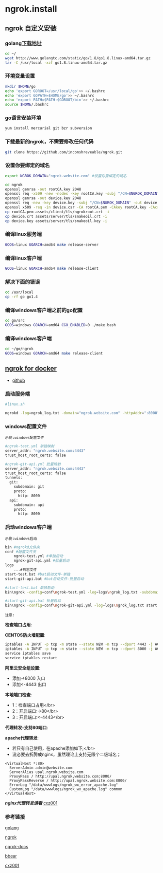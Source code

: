 # ngrok.install

## ngrok 自定义安装

### golang[下载地址](http://www.golangtc.com/download)

```bash
cd ~/
wget http://www.golangtc.com/static/go/1.8/go1.8.linux-amd64.tar.gz
tar -C /usr/local -xzf go1.8.linux-amd64.tar.gz
```

### 环境变量设置

```bash
mkdir $HOME/go
echo 'export GOROOT=/usr/local/go'>> ~/.bashrc
echo 'export GOPATH=$HOME/go'>> ~/.bashrc
echo 'export PATH=$PATH:$GOROOT/bin'>> ~/.bashrc
source $HOME/.bashrc
```

### go语言安装环境

```bash
yum install mercurial git bzr subversion
```

### 下载最新的ngrok，不需要修改任何代码

```bash
git clone https://github.com/inconshreveable/ngrok.git
```

### 设置你要绑定的域名

```bash
export NGROK_DOMAIN="ngrok.website.com" #设置你要绑定的域名
```

```bash
cd ngrok
openssl genrsa -out rootCA.key 2048
openssl req -x509 -new -nodes -key rootCA.key -subj "/CN=$NGROK_DOMAIN" -days 5000 -out rootCA.pem
openssl genrsa -out device.key 2048
openssl req -new -key device.key -subj "/CN=$NGROK_DOMAIN" -out device.csr
openssl x509 -req -in device.csr -CA rootCA.pem -CAkey rootCA.key -CAcreateserial -out device.crt -days 5000
cp rootCA.pem assets/client/tls/ngrokroot.crt -i
cp device.crt assets/server/tls/snakeoil.crt -i
cp device.key assets/server/tls/snakeoil.key -i
```

### 编译linux服务端

```bash
GOOS=linux GOARCH=amd64 make release-server
```

### 编译linux客户端

```bash
GOOS=linux GOARCH=amd64 make release-client
```

### 解决下面的错误

```bash
cd /usr/local
cp -rf go go1.4
```

### 编译windows客户端之前的go配置

```bash
cd go/src
GOOS=windows GOARCH=amd64 CGO_ENABLED=0 ./make.bash
```

### 编译windows客户端

```bash
cd ~/go/ngrok
GOOS=windows GOARCH=amd64 make release-client
```

## [ngrok for docker](https://github.com/zhaopan/docker-ngrok.git)

* [github](https://github.com/zhaopan/docker-ngrok.git)

### 启动服务端

```bash
#linux.sh

ngrokd -log=ngrok_log.txt -domain="ngrok.website.com" -httpAddr=":8000" #注意$NGROK_DOMAIN在系统重启后会释放这个值，所以用常量
```

### windows配置文件

`示例:windows配置文件`

```bash
#ngrok-test.yml 单独映射
server_addr: "ngrok.website.com:4443"
trust_host_root_certs: false
```

```bash
#ngrok-git-api.yml 批量映射
server_addr: "ngrok.website.com:4443"
trust_host_root_certs: false
tunnels:
  git:
    subdomain: git
    proto:
      http: 8000
  api:
    subdomain: api
    proto:
      http: 8000
```

### 启动windows客户端

`示例:windows启动`

```bash
bin #ngrokd文件夹
conf #配置文件夹
    ngrok-test.yml #单独启动
    ngrok-git-api.yml #批量启动
logs
    ...#日志文件
start-test.bat #bat启动文件-单独
start-git-api.bat #bat启动文件-批量启动
```

```bash
#start-test.bat 单独启动
bin\ngrok -config=conf\ngrok-test.yml -log=logs\ngrok_log.txt -subdomain=test 80
```

```bash
#start-git-api.bat 批量启动
bin\ngrok -config=conf\ngrok-git-api.yml -log=logs\ngrok_log.txt start api git
```

`注意:`

**检查端口占用**:

**CENTOS防火墙配置**:

```bash
iptables -A INPUT -p tcp -m state --state NEW -m tcp --dport 4443 -j ACCEPT
iptables -A INPUT -p tcp -m state --state NEW -m tcp --dport 8000 -j ACCEPT
service iptables save
service iptables restart
```

**阿里云安全组设置**:

* 添加-&gt;8000 入口
* 添加&lt;-4443 出口

**本地端口检查**:

* 1：检查端口占用&lt;/br&gt;
* 2：开启端口:-&gt;80&lt;/br&gt;
* 3：开启端口:&lt;-4443&lt;/br&gt;

**代理转发-支持80端口**:

**apache代理转发**:

* 若只有自己使用，在apache添加如下;&lt;/br&gt;
* 没必要去折腾成nginx，虽然理论上支持无限个二级域名；

```markup
<VirtualHost *:80>
  ServerAdmin admin@website.com
  ServerAlias upal.ngrok.website.com
  ProxyPass / http://upal.ngrok.website.com:8000/
  ProxyPassReverse / http://upal.ngrok.website.com:8000/
  ErrorLog "/data/wwwlogs/ngrok_wx_error_apache.log"
  CustomLog "/data/wwwlogs/ngrok_wx_apache.log" common
</VirtualHost>
```

_**nginx代理转发请看**_ [cxz001](https://my.oschina.net/cxz001/blog/784620)

### 参考链接

[golang](https://github.com/golang/go)

[ngrok](https://github.com/inconshreveable/ngrok)

[ngrok-docs](https://ngrok.com/docs)

[bbear](http://bbear.me/shi-yong-a-li-yun-da-jian-zi-ji-de-ngrokfu-wu)

[cxz001](https://my.oschina.net/cxz001/blog/784620)

